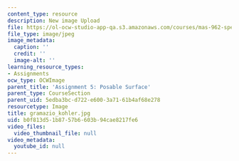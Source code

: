 ```yaml
---
content_type: resource
description: New image Upload
file: https://ol-ocw-studio-app-qa.s3.amazonaws.com/courses/mas-962-special-topics-new-textiles-spring-2010/b0f813d51b8757b6603b94cae8217fe6_gramazio_kohler.jpg
file_type: image/jpeg
image_metadata:
  caption: ''
  credit: ''
  image-alt: ''
learning_resource_types:
- Assignments
ocw_type: OCWImage
parent_title: 'Assignment 5: Posable Surface'
parent_type: CourseSection
parent_uid: 5edba3bc-d722-e600-3a71-61b4af68e278
resourcetype: Image
title: gramazio_kohler.jpg
uid: b0f813d5-1b87-57b6-603b-94cae8217fe6
video_files:
  video_thumbnail_file: null
video_metadata:
  youtube_id: null
---
```

